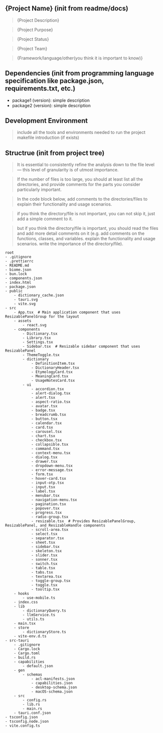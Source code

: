 ## {Project Name} (init from readme/docs)

> {Project Description}

> {Project Purpose}

> {Project Status}

> {Project Team}

> {Framework/language/other(you think it is important to know)}



## Dependencies (init from programming language specification like package.json, requirements.txt, etc.)

* package1 (version): simple description
* package2 (version): simple description


## Development Environment

> include all the tools and environments needed to run the project
> makefile introduction (if exists)


## Structrue (init from project tree)

> It is essential to consistently refine the analysis down to the file level — this level of granularity is of utmost importance.

> If the number of files is too large, you should at least list all the directories, and provide comments for the parts you consider particularly important.

> In the code block below, add comments to the directories/files to explain their functionality and usage scenarios.

> if you think the directory/file is not important, you can not skip it, just add a simple comment to it.

> but if you think the directory/file is important, you should read the files and add more detail comments on it (e.g. add comments on the functions, classes, and variables. explain the functionality and usage scenarios. write the importance of the directory/file).
```
root
- .gitignore
- .prettierrc
- README.md
- biome.json
- bun.lock
- components.json
- index.html
- package.json
- public
    - dictionary_cache.json
    - tauri.svg
    - vite.svg
- src
    - App.tsx  # Main application component that uses ResizablePanelGroup for the layout
    - assets
        - react.svg
    - components
        - Dictionary.tsx
        - Library.tsx
        - Settings.tsx
        - Sidebar.tsx  # Resizable sidebar component that uses ResizablePanel
        - ThemeToggle.tsx
        - dictionary
            - DefinitionItem.tsx
            - DictionaryHeader.tsx
            - EtymologyCard.tsx
            - MeaningCard.tsx
            - UsageNotesCard.tsx
        - ui
            - accordion.tsx
            - alert-dialog.tsx
            - alert.tsx
            - aspect-ratio.tsx
            - avatar.tsx
            - badge.tsx
            - breadcrumb.tsx
            - button.tsx
            - calendar.tsx
            - card.tsx
            - carousel.tsx
            - chart.tsx
            - checkbox.tsx
            - collapsible.tsx
            - command.tsx
            - context-menu.tsx
            - dialog.tsx
            - drawer.tsx
            - dropdown-menu.tsx
            - error-message.tsx
            - form.tsx
            - hover-card.tsx
            - input-otp.tsx
            - input.tsx
            - label.tsx
            - menubar.tsx
            - navigation-menu.tsx
            - pagination.tsx
            - popover.tsx
            - progress.tsx
            - radio-group.tsx
            - resizable.tsx  # Provides ResizablePanelGroup, ResizablePanel, and ResizableHandle components
            - scroll-area.tsx
            - select.tsx
            - separator.tsx
            - sheet.tsx
            - sidebar.tsx
            - skeleton.tsx
            - slider.tsx
            - sonner.tsx
            - switch.tsx
            - table.tsx
            - tabs.tsx
            - textarea.tsx
            - toggle-group.tsx
            - toggle.tsx
            - tooltip.tsx
    - hooks
        - use-mobile.ts
    - index.css
    - lib
        - dictionaryQuery.ts
        - llmService.ts
        - utils.ts
    - main.tsx
    - store
        - dictionaryStore.ts
    - vite-env.d.ts
- src-tauri
    - .gitignore
    - Cargo.lock
    - Cargo.toml
    - build.rs
    - capabilities
        - default.json
    - gen
        - schemas
            - acl-manifests.json
            - capabilities.json
            - desktop-schema.json
            - macOS-schema.json
    - src
        - config.rs
        - lib.rs
        - main.rs
    - tauri.conf.json
- tsconfig.json
- tsconfig.node.json
- vite.config.ts
```
